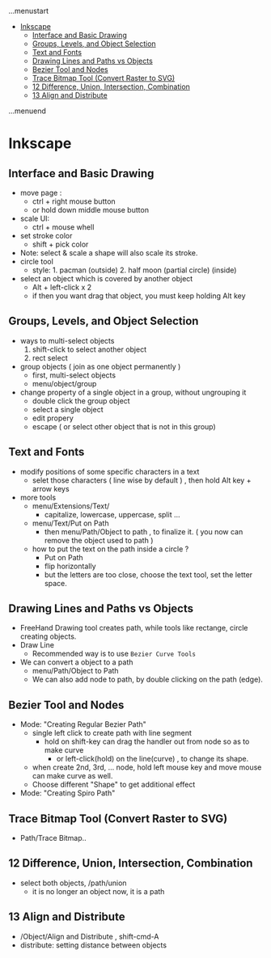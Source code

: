 ...menustart

- [Inkscape](#f94c773ead613bd434392fcb74685a7e)
    - [Interface and Basic Drawing](#6c546416d94ec089c4686f1ec4c78a2c)
    - [Groups, Levels, and Object Selection](#5c74f7d0a5781996cdcdbd804ba6a0c2)
    - [Text and Fonts](#9ab84a8448ee6c390dc41477b364f2b3)
    - [Drawing Lines and Paths vs Objects](#ad660906612d8b3fef07e54b70d88690)
    - [Bezier Tool and Nodes](#17f95c6bc3b807798b7acdf63a60f391)
    - [Trace Bitmap Tool (Convert Raster to SVG)](#5b982918e0c8628311e23fb170b924db)
    - [12 Difference, Union, Intersection, Combination](#9b4dc60a782520206cbb06586e275a3f)
    - [13 Align and Distribute](#adb66e29613380734e6e61bcdfcdb868)

...menuend


<h2 id="f94c773ead613bd434392fcb74685a7e"></h2>


# Inkscape

<h2 id="6c546416d94ec089c4686f1ec4c78a2c"></h2>


## Interface and Basic Drawing

- move page : 
    - ctrl + right mouse button
    - or hold down middle mouse button
- scale UI:
    - ctrl + mouse whell
- set stroke color
    - shift + pick color
- Note: select & scale a shape will also scale its stroke.
- circle tool
    - style: 1. pacman (outside)  2. half moon (partial circle) (inside)
- select an object which is covered by another object
    - Alt + left-click x 2
    - if then you want drag that object, you must keep holding Alt key


<h2 id="5c74f7d0a5781996cdcdbd804ba6a0c2"></h2>


## Groups, Levels, and Object Selection

- ways to multi-select objects
    1. shift-click to select another object
    2. rect select 
- group objects ( join as one object permanently )
    - first, multi-select objects
    - menu/object/group
- change property of a single object in a group, without ungrouping it
    - double click the group object
    - select a single object
    - edit propery
    - escape ( or select other object that is not in this group)


<h2 id="9ab84a8448ee6c390dc41477b364f2b3"></h2>


## Text and Fonts

- modify positions of some specific characters in a text
    - selet those characters ( line wise by default ) , then hold Alt key  + arrow keys
- more tools
    - menu/Extensions/Text/
        - capitalize, lowercase, uppercase, split ...
    - menu/Text/Put on Path
        - then menu/Path/Object to path , to finalize it. ( you now can remove the object used to path )
    - how to put the text on the path inside a circle  ?
        - Put on Path
        - flip horizontally
        - but the letters are too close, choose the text tool, set the letter space.

<h2 id="ad660906612d8b3fef07e54b70d88690"></h2>


## Drawing Lines and Paths vs Objects

- FreeHand Drawing tool creates path, while tools like rectange, circle creating objects.
- Draw Line
    - Recommended way is to use `Bezier Curve Tools`
- We can convert a object to a path
    - menu/Path/Object to Path
    - We can also add node to path, by double clicking on the path (edge).


<h2 id="17f95c6bc3b807798b7acdf63a60f391"></h2>


## Bezier Tool and Nodes

- Mode: "Creating Regular Bezier Path"
    - single left click to create path with line segment
        - hold on shift-key can drag the handler out from node so as to make curve
            - or left-click(hold) on the line(curve) , to change its shape.
    - when create 2nd, 3rd, ... node, hold left mouse key and move mouse can make curve as well.
    - Choose different "Shape" to get additional effect
- Mode: "Creating Spiro Path"



<h2 id="5b982918e0c8628311e23fb170b924db"></h2>


## Trace Bitmap Tool (Convert Raster to SVG) 

- Path/Trace Bitmap..


<h2 id="9b4dc60a782520206cbb06586e275a3f"></h2>


## 12 Difference, Union, Intersection, Combination

- select both objects,  /path/union
    - it is no longer an object now, it is a path

<h2 id="adb66e29613380734e6e61bcdfcdb868"></h2>


## 13 Align and Distribute

- /Object/Align and Distribute , shift-cmd-A
- distribute:  setting distance between objects




